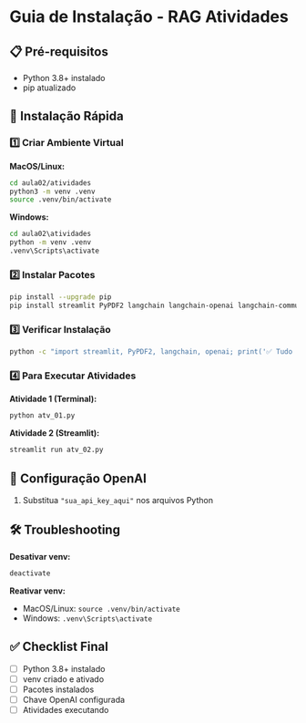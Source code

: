 # Guia de Instalação - RAG Atividades

## 📋 Pré-requisitos
- Python 3.8+ instalado
- pip atualizado

## 🚀 Instalação Rápida

### 1️⃣ Criar Ambiente Virtual

**MacOS/Linux:**
```bash
cd aula02/atividades
python3 -m venv .venv
source .venv/bin/activate
```

**Windows:**
```cmd
cd aula02\atividades  
python -m venv .venv
.venv\Scripts\activate
```

### 2️⃣ Instalar Pacotes
```bash
pip install --upgrade pip
pip install streamlit PyPDF2 langchain langchain-openai langchain-community openai chromadb
```

### 3️⃣ Verificar Instalação
```bash
python -c "import streamlit, PyPDF2, langchain, openai; print('✅ Tudo instalado!')"
```

### 4️⃣ Para Executar Atividades

**Atividade 1 (Terminal):**
```bash
python atv_01.py
```

**Atividade 2 (Streamlit):**
```bash
streamlit run atv_02.py
```

## 🔑 Configuração OpenAI

1. Substitua `"sua_api_key_aqui"` nos arquivos Python

## 🛠️ Troubleshooting

**Desativar venv:**
```bash
deactivate
```

**Reativar venv:**
- MacOS/Linux: `source .venv/bin/activate`
- Windows: `.venv\Scripts\activate`

## ✅ Checklist Final
- [ ] Python 3.8+ instalado
- [ ] venv criado e ativado  
- [ ] Pacotes instalados
- [ ] Chave OpenAI configurada
- [ ] Atividades executando
